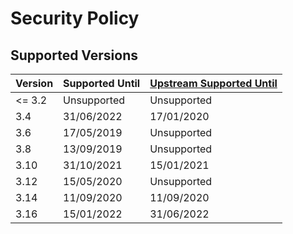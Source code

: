 # Security Policy

## Supported Versions

Version | Supported Until | [Upstream Supported Until](https://www.qgis.org/en/site/getinvolved/development/roadmap.html#release-schedule)
--- | --- | ---
<= 3.2 | Unsupported | Unsupported
3.4 | 31/06/2022 | 17/01/2020
3.6 | 17/05/2019 | Unsupported
3.8 | 13/09/2019 | Unsupported
3.10 | 31/10/2021 | 15/01/2021
3.12 | 15/05/2020 | Unsupported
3.14 | 11/09/2020 | 11/09/2020
3.16 | 15/01/2022 | 31/06/2022
